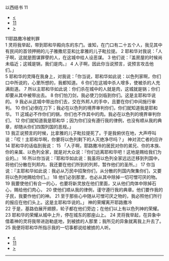 ﻿





 以西结书 11




* [<](bible/EZK10.md)
* [11](bible/EZK.md)
* [>](bible/EZK12.md)



 
11耶路撒冷被判罪  
1 灵将我举起，带到耶和华殿向东的东门。谁知，在门口有二十五个人，我见其中有民间的首领押朔的儿子雅撒尼亚和比拿雅的儿子毗拉提。 
2 耶和华对我说：「人子啊，这就是图谋罪孽的人，在这城中给人设恶谋。 
3 他们说：『盖房屋的时候尚未临近；这城是锅，我们是肉。』 
4 人子啊，因此你当说预言，说预言攻击他们。」  
5 耶和华的灵降在我身上，对我说：「你当说，耶和华如此说：以色列家啊，你们口中所说的，心里所想的，我都知道。 
6 你们在这城中杀人增多，使被杀的人充满街道。 
7 所以主耶和华如此说：你们杀在城中的人就是肉，这城就是锅；你们却要从其中被带出去。 
8 你们怕刀剑，我必使刀剑临到你们。这是主耶和华说的。 
9 我必从这城中带出你们去，交在外邦人的手中，且要在你们中间施行审判。 
10 你们必倒在刀下；我必在以色列的境界审判你们，你们就知道我是耶和华。 
11 这城必不作你们的锅，你们也不作其中的肉。我必在以色列的境界审判你们， 
12 你们就知道我是耶和华；因为你们没有遵行我的律例，也没有顺从我的典章，却随从你们四围列国的恶规。」  
13 我正说预言的时候，比拿雅的儿子毗拉提死了。于是我俯伏在地，大声呼叫说：「哎！主耶和华啊，你要将以色列剩下的人灭绝净尽吗？」 神对流亡者的应许  
14 耶和华的话临到我说： 
15 「人子啊，耶路撒冷的居民对你的弟兄、你的本族、你的亲属、以色列全家，就是对大众说：『你们远离耶和华吧！这地是赐给我们为业的。』 
16 所以你当说：『耶和华如此说：我虽将以色列全家远远迁移到列国中，将他们分散在列邦内，我还要在他们所到的列邦，暂作他们的圣所。』 
17 你当说：『主耶和华如此说：我必从万民中招聚你们，从分散的列国内聚集你们，又要将以色列地赐给你们。』 
18 他们必到那里，也必从其中除掉一切可憎可厌的物。 
19 我要使他们有合一的心，也要将新灵放在他们里面，又从他们肉体中除掉石心，赐给他们肉心， 
20 使他们顺从我的律例，谨守遵行我的典章。他们要作我的子民，我要作他们的神。 
21 至于那些心中随从可憎可厌之物的，我必照他们所行的报应在他们头上。这是主耶和华说的。」 神的荣耀离开耶路撒冷  
22 于是，基路伯展开翅膀，轮子都在他们旁边；在他们以上有以色列神的荣耀。 
23 耶和华的荣耀从城中上升，停在城东的那座山上。 
24 灵将我举起，在异象中借着神的灵将我带进迦勒底地，到被掳的人那里；我所见的异象就离我上升去了。 
25 我便将耶和华所指示我的一切事都说给被掳的人听。 
* [<](bible/EZK10.md)
* [11](bible/EZK.md)
* [>](bible/EZK12.md)





---









